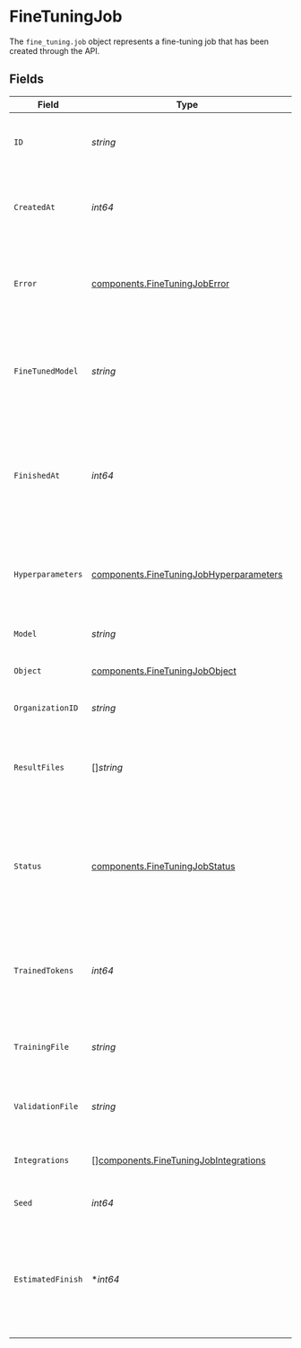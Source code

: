 # FineTuningJob

The `fine_tuning.job` object represents a fine-tuning job that has been created through the API.



## Fields

| Field                                                                                                                                                    | Type                                                                                                                                                     | Required                                                                                                                                                 | Description                                                                                                                                              |
| -------------------------------------------------------------------------------------------------------------------------------------------------------- | -------------------------------------------------------------------------------------------------------------------------------------------------------- | -------------------------------------------------------------------------------------------------------------------------------------------------------- | -------------------------------------------------------------------------------------------------------------------------------------------------------- |
| `ID`                                                                                                                                                     | *string*                                                                                                                                                 | :heavy_check_mark:                                                                                                                                       | The object identifier, which can be referenced in the API endpoints.                                                                                     |
| `CreatedAt`                                                                                                                                              | *int64*                                                                                                                                                  | :heavy_check_mark:                                                                                                                                       | The Unix timestamp (in seconds) for when the fine-tuning job was created.                                                                                |
| `Error`                                                                                                                                                  | [components.FineTuningJobError](../../models/components/finetuningjoberror.md)                                                                           | :heavy_check_mark:                                                                                                                                       | For fine-tuning jobs that have `failed`, this will contain more information on the cause of the failure.                                                 |
| `FineTunedModel`                                                                                                                                         | *string*                                                                                                                                                 | :heavy_check_mark:                                                                                                                                       | The name of the fine-tuned model that is being created. The value will be null if the fine-tuning job is still running.                                  |
| `FinishedAt`                                                                                                                                             | *int64*                                                                                                                                                  | :heavy_check_mark:                                                                                                                                       | The Unix timestamp (in seconds) for when the fine-tuning job was finished. The value will be null if the fine-tuning job is still running.               |
| `Hyperparameters`                                                                                                                                        | [components.FineTuningJobHyperparameters](../../models/components/finetuningjobhyperparameters.md)                                                       | :heavy_check_mark:                                                                                                                                       | The hyperparameters used for the fine-tuning job. See the [fine-tuning guide](/docs/guides/fine-tuning) for more details.                                |
| `Model`                                                                                                                                                  | *string*                                                                                                                                                 | :heavy_check_mark:                                                                                                                                       | The base model that is being fine-tuned.                                                                                                                 |
| `Object`                                                                                                                                                 | [components.FineTuningJobObject](../../models/components/finetuningjobobject.md)                                                                         | :heavy_check_mark:                                                                                                                                       | The object type, which is always "fine_tuning.job".                                                                                                      |
| `OrganizationID`                                                                                                                                         | *string*                                                                                                                                                 | :heavy_check_mark:                                                                                                                                       | The organization that owns the fine-tuning job.                                                                                                          |
| `ResultFiles`                                                                                                                                            | []*string*                                                                                                                                               | :heavy_check_mark:                                                                                                                                       | The compiled results file ID(s) for the fine-tuning job. You can retrieve the results with the [Files API](/docs/api-reference/files/retrieve-contents). |
| `Status`                                                                                                                                                 | [components.FineTuningJobStatus](../../models/components/finetuningjobstatus.md)                                                                         | :heavy_check_mark:                                                                                                                                       | The current status of the fine-tuning job, which can be either `validating_files`, `queued`, `running`, `succeeded`, `failed`, or `cancelled`.           |
| `TrainedTokens`                                                                                                                                          | *int64*                                                                                                                                                  | :heavy_check_mark:                                                                                                                                       | The total number of billable tokens processed by this fine-tuning job. The value will be null if the fine-tuning job is still running.                   |
| `TrainingFile`                                                                                                                                           | *string*                                                                                                                                                 | :heavy_check_mark:                                                                                                                                       | The file ID used for training. You can retrieve the training data with the [Files API](/docs/api-reference/files/retrieve-contents).                     |
| `ValidationFile`                                                                                                                                         | *string*                                                                                                                                                 | :heavy_check_mark:                                                                                                                                       | The file ID used for validation. You can retrieve the validation results with the [Files API](/docs/api-reference/files/retrieve-contents).              |
| `Integrations`                                                                                                                                           | [][components.FineTuningJobIntegrations](../../models/components/finetuningjobintegrations.md)                                                           | :heavy_minus_sign:                                                                                                                                       | A list of integrations to enable for this fine-tuning job.                                                                                               |
| `Seed`                                                                                                                                                   | *int64*                                                                                                                                                  | :heavy_check_mark:                                                                                                                                       | The seed used for the fine-tuning job.                                                                                                                   |
| `EstimatedFinish`                                                                                                                                        | **int64*                                                                                                                                                 | :heavy_minus_sign:                                                                                                                                       | The Unix timestamp (in seconds) for when the fine-tuning job is estimated to finish. The value will be null if the fine-tuning job is not running.       |